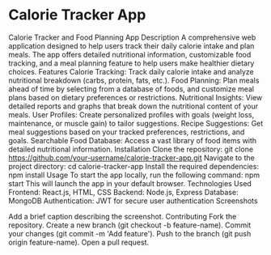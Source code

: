 # Calorie Tracker App
Calorie Tracker and Food Planning App
Description
A comprehensive web application designed to help users track their daily calorie intake and plan meals. The app offers detailed nutritional information, customizable food tracking, and a meal planning feature to help users make healthier dietary choices.
Features
Calorie Tracking: Track daily calorie intake and analyze nutritional breakdown (carbs, protein, fats, etc.).
Food Planning: Plan meals ahead of time by selecting from a database of foods, and customize meal plans based on dietary preferences or restrictions.
Nutritional Insights: View detailed reports and graphs that break down the nutritional content of your meals.
User Profiles: Create personalized profiles with goals (weight loss, maintenance, or muscle gain) to tailor suggestions.
Recipe Suggestions: Get meal suggestions based on your tracked preferences, restrictions, and goals.
Searchable Food Database: Access a vast library of food items with detailed nutritional information.
Installation
Clone the repository:
git clone https://github.com/your-username/calorie-tracker-app.git
Navigate to the project directory:
cd calorie-tracker-app
Install the required dependencies:
npm install
Usage
To start the app locally, run the following command:
npm start
This will launch the app in your default browser.
Technologies Used
Frontend: React.js, HTML, CSS
Backend: Node.js, Express
Database: MongoDB
Authentication: JWT for secure user authentication
Screenshots

Add a brief caption describing the screenshot.
Contributing
Fork the repository.
Create a new branch (git checkout -b feature-name).
Commit your changes (git commit -m 'Add feature').
Push to the branch (git push origin feature-name).
Open a pull request.
